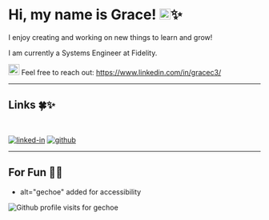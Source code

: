 # Hi, my name is Grace! <img src="https://media.giphy.com/media/hvRJCLFzcasrR4ia7z/giphy.gif" width="22px" height="22px">✨

I enjoy creating and working on new things to learn and grow!

I am currently a Systems Engineer at Fidelity.

<img src="https://media.giphy.com/media/qXp82ZL3eZbbTUrLyy/giphy.gif" width="22px" height="22px"> Feel free to reach out: https://www.linkedin.com/in/gracec3/

***
## Links 🍀✨
<br>

<!-- ![portfolio](https://img.shields.io/badge/Portfolio-5A7D67?style=for-the-badge&logoColor=white) -->
[![linked-in](https://img.shields.io/badge/Linked_In-0077B5?style=for-the-badge&logo=LinkedIn&logoColor=white)](https://www.linkedin.com/in/gracec3/)
[![github](https://img.shields.io/badge/GitHub-000000?style=for-the-badge&logo=GitHub&logoColor=white)](https://github.com/gechoe)

***
## For Fun 🫧✨
- alt="gechoe" added for accessibility
<p align="left"> <img src="https://komarev.com/ghpvc/?username=gechoe&color=677CB4&label=Visitors%20%3A%29&style=for-the-badge" alt="Github profile visits for gechoe" />
 </p>

<!--
**gechoe/gechoe** is a ✨ _special_ ✨ repository because its `README.md` (this file) appears on your GitHub profile.

Here are some ideas to get you started:

- 🔭 I’m currently working on ...
- 🌱 I’m currently learning ...
- 👯 I’m looking to collaborate on ...
- 🤔 I’m looking for help with ...
- 💬 Ask me about ...
- 📫 How to reach me: ...
- 😄 Pronouns: ...
- ⚡ Fun fact: ...
-->
